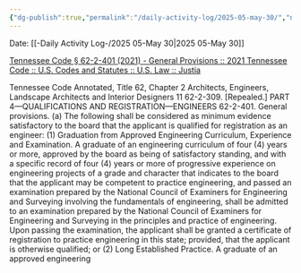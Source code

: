 ```yaml
---
{"dg-publish":true,"permalink":"/daily-activity-log/2025-05-may-30/","noteIcon":"","created":"2025-07-07T14:23:43.421-05:00"}
---
```


Date: [[-Daily Activity Log-/2025 05-May 30\|2025 05-May 30]]

[Tennessee Code § 62-2-401 (2021) - General Provisions :: 2021 Tennessee Code :: U.S. Codes and Statutes :: U.S. Law :: Justia](https://law.justia.com/codes/tennessee/2021/title-62/chapter-2/part-4/section-62-2-401/#:~:text=A%20graduate%20of%20an%20engineering%20curriculum%20of%20four,Surveying%20in%20the%20principles%20and%20practice%20of%20engineering.)

Tennessee Code Annotated, Title 62, Chapter 2 Architects, Engineers, Landscape Architects and Interior Designers 11 62-2-309. [Repealed.] PART 4—QUALIFICATIONS AND REGISTRATION—ENGINEERS 62-2-401. General provisions. (a) The following shall be considered as minimum evidence satisfactory to the board that the applicant is qualified for registration as an engineer: (1) Graduation from Approved Engineering Curriculum, Experience and Examination. A graduate of an engineering curriculum of four (4) years or more, approved by the board as being of satisfactory standing, and with a specific record of four (4) years or more of progressive experience on engineering projects of a grade and character that indicates to the board that the applicant may be competent to practice engineering, and passed an examination prepared by the National Council of Examiners for Engineering and Surveying involving the fundamentals of engineering, shall be admitted to an examination prepared by the National Council of Examiners for Engineering and Surveying in the principles and practice of engineering. Upon passing the examination, the applicant shall be granted a certificate of registration to practice engineering in this state; provided, that the applicant is otherwise qualified; or (2) Long Established Practice. A graduate of an approved engineering
